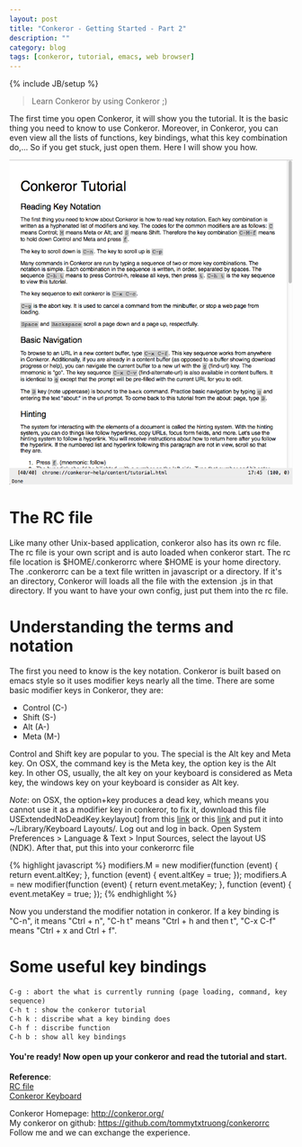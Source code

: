 ```yaml
---
layout: post
title: "Conkeror - Getting Started - Part 2"
description: ""
category: blog
tags: [conkeror, tutorial, emacs, web browser]
---
```

{% include JB/setup %}

> Learn Conkeror by using Conkeror ;)

The first time you open Conkeror, it will show you the tutorial. It is the basic thing you need to know to use Conkeror. Moreover, in Conkeror, you can even view all the lists of functions, key bindings, what this key combination do,... So if you get stuck, just open them. Here I will show you how.

![Conkeror Tutorial](/files/2012-12-25-conkeror---getting-started---part-2/tutorial.png)

# The RC file

Like many other Unix-based application, conkeror also has its own rc file. The rc file is your own script and is auto loaded when conkeror start. The rc file location is $HOME/.conkerorrc where $HOME is your home directory. The .conkerorrc can be a text file written in javascript or a directory. If it's an directory, Conkeror will loads all the file with the extension .js in that directory. If you want to have your own config, just put them into the rc file.

# Understanding the terms and notation

The first you need to know is the key notation. Conkeror is built based on emacs style so it uses modifier keys nearly all the time. There are some basic modifier keys in Conkeror, they are:  
* Control (C-)
* Shift (S-)
* Alt (A-)
* Meta (M-)

Control and Shift key are popular to you. The special is the Alt key and Meta key. On OSX, the command key is the Meta key, the option key is the Alt key. In other OS, usually, the alt key on your keyboard is considered as Meta key, the windows key on your keyboard is consider as Alt key.

*Note*: on OSX, the option+key produces a dead key, which means you cannot use it as a modifier key in conkeror, to fix it, download this file USExtendedNoDeadKey.keylayout] from this [link](http://conkeror.org/Keyboard?action=AttachFile&do=view&target=USExtendedNoDeadKey.keylayout) or this [link](/files/2012-12-25-conkeror---getting-started---part-2/USExtendedNoDeadKey.keylayout) and put it into ~/Library/Keyboard Layouts/. Log out and log in back. Open System Preferences > Language & Text > Input Sources, select the layout US (NDK). After that, put this into your conkerorrc file

{% highlight javascript %}
modifiers.M = new modifier(function (event) { return event.altKey; },
                           function (event) { event.altKey = true; });
modifiers.A = new modifier(function (event) { return event.metaKey; },
                           function (event) { event.metaKey = true; });
{% endhighlight %}

Now you understand the modifier notation in conkeror. If a key binding is "C-n", it means "Ctrl + n", "C-h t" means "Ctrl + h and then t", "C-x C-f" means "Ctrl + x and Ctrl + f".

# Some useful key bindings

    C-g : abort the what is currently running (page loading, command, key sequence)  
	C-h t : show the conkeror tutorial  
	C-h k : discribe what a key binding does  
	C-h f : discribe function  
	C-h b : show all key bindings

#### You're ready! Now open up your conkeror and read the tutorial and start.

**Reference**:  
[RC file](http://conkeror.org/ConkerorRC)  
[Conkeror Keyboard](http://conkeror.org/Keyboard)  

Conkeror Homepage: <http://conkeror.org/>  
My conkeror on github: <https://github.com/tommytxtruong/conkerorrc>  
Follow me and we can exchange the experience.